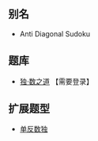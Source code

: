 ## 别名
- Anti Diagonal Sudoku

## 题库
- [独·数之道](http://www.sudokufans.org.cn/lx/game.index.php?type=fx) 【需要登录】

## 扩展题型
- [单反数独](单反数独.md)